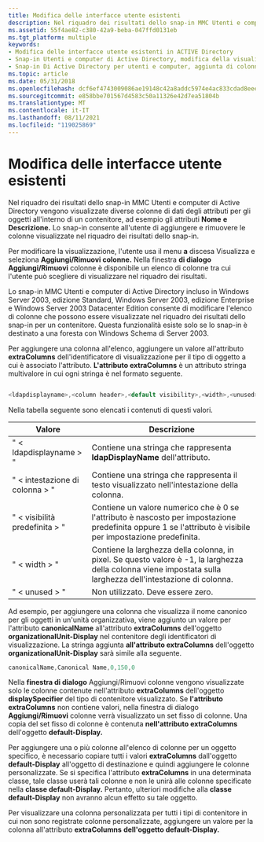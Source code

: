 ```yaml
---
title: Modifica delle interfacce utente esistenti
description: Nel riquadro dei risultati dello snap-in MMC Utenti e computer di Active Directory vengono visualizzate diverse colonne di dati degli attributi per gli oggetti all'interno di un contenitore, ad esempio gli attributi Nome e Descrizione.
ms.assetid: 55f4ae82-c380-42a9-beba-047ffd0131eb
ms.tgt_platform: multiple
keywords:
- Modifica delle interfacce utente esistenti in ACTIVE Directory
- Snap-in Utenti e computer di Active Directory, modifica della visualizzazione
- Snap-in Di Active Directory per utenti e computer, aggiunta di colonne
ms.topic: article
ms.date: 05/31/2018
ms.openlocfilehash: dcf6ef4743009086ae19148c42a8addc5974e4ac833cdad8eee675fdce76a5f5
ms.sourcegitcommit: e858bbe701567d4583c50a11326e42d7ea51804b
ms.translationtype: MT
ms.contentlocale: it-IT
ms.lasthandoff: 08/11/2021
ms.locfileid: "119025869"
---
```

# <a name="modifying-existing-user-interfaces"></a>Modifica delle interfacce utente esistenti

Nel riquadro dei risultati dello snap-in MMC Utenti e computer di Active Directory vengono visualizzate diverse colonne di dati degli attributi per gli oggetti all'interno di un contenitore, ad esempio gli attributi **Nome** **e Descrizione.** Lo snap-in consente all'utente di aggiungere e rimuovere le colonne visualizzate nel riquadro dei risultati dello snap-in.

Per modificare la visualizzazione, l'utente usa il menu **a** discesa Visualizza e seleziona **Aggiungi/Rimuovi colonne.** Nella finestra **di dialogo Aggiungi/Rimuovi** colonne è disponibile un elenco di colonne tra cui l'utente può scegliere di visualizzare nel riquadro dei risultati.

Lo snap-in MMC Utenti e computer di Active Directory incluso in Windows Server 2003, edizione Standard, Windows Server 2003, edizione Enterprise e Windows Server 2003 Datacenter Edition consente di modificare l'elenco di colonne che possono essere visualizzate nel riquadro dei risultati dello snap-in per un contenitore. Questa funzionalità esiste solo se lo snap-in è destinato a una foresta con Windows Schema di Server 2003.

Per aggiungere una colonna all'elenco, aggiungere un valore all'attributo **extraColumns** dell'identificatore di visualizzazione per il tipo di oggetto a cui è associato l'attributo. **L'attributo extraColumns** è un attributo stringa multivalore in cui ogni stringa è nel formato seguente.


```C++

<ldapdisplayname>,<column header>,<default visibility>,<width>,<unused>

```



Nella tabella seguente sono elencati i contenuti di questi valori.



| Valore                        | Descrizione                                                                                                                         |
|------------------------------|-------------------------------------------------------------------------------------------------------------------------------------|
| " &lt; ldapdisplayname &gt; "    | Contiene una stringa che rappresenta **ldapDisplayName** dell'attributo.                                                         |
| " &lt; intestazione di colonna &gt; "      | Contiene una stringa che rappresenta il testo visualizzato nell'intestazione della colonna.                                                  |
| " &lt; visibilità predefinita &gt; " | Contiene un valore numerico che è 0 se l'attributo è nascosto per impostazione predefinita oppure 1 se l'attributo è visibile per impostazione predefinita.               |
| " &lt; width &gt; "              | Contiene la larghezza della colonna, in pixel. Se questo valore è -1, la larghezza della colonna viene impostata sulla larghezza dell'intestazione di colonna. |
| " &lt; unused &gt; "             | Non utilizzato. Deve essere zero.                                                                                                               |



 

Ad esempio, per aggiungere una colonna che visualizza il nome canonico per gli oggetti in un'unità organizzativa, viene aggiunto un valore per l'attributo **canonicalName** all'attributo **extraColumns** dell'oggetto **organizationalUnit-Display** nel contenitore degli identificatori di visualizzazione. La stringa aggiunta **all'attributo extraColumns** dell'oggetto **organizationalUnit-Display** sarà simile alla seguente.


```C++
canonicalName,Canonical Name,0,150,0
```



Nella **finestra di dialogo** Aggiungi/Rimuovi colonne vengono visualizzate solo le colonne contenute nell'attributo **extraColumns** dell'oggetto **displaySpecifier** del tipo di contenitore visualizzato. Se **l'attributo extraColumns** non contiene valori, nella finestra di dialogo **Aggiungi/Rimuovi** colonne verrà visualizzato un set fisso di colonne. Una copia del set fisso di colonne è contenuta **nell'attributo extraColumns** dell'oggetto **default-Display.**

Per aggiungere una o più colonne all'elenco di colonne per un oggetto specifico, è necessario copiare tutti i valori **extraColumns** dall'oggetto **default-Display** all'oggetto di destinazione e quindi aggiungere le colonne personalizzate. Se si specifica l'attributo **extraColumns** in una determinata classe, tale classe userà tali colonne e non le unirà alle colonne specificate nella **classe default-Display.** Pertanto, ulteriori modifiche alla **classe default-Display** non avranno alcun effetto su tale oggetto.

Per visualizzare una colonna personalizzata per tutti i tipi di contenitore in cui non sono registrate colonne personalizzate, aggiungere un valore per la colonna all'attributo **extraColumns** **dell'oggetto default-Display.**

 

 




